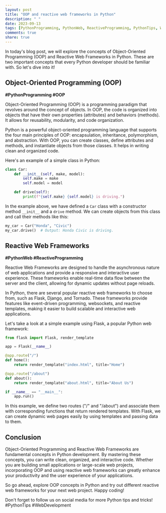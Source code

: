 ```yaml
---
layout: post
title: "OOP and reactive web frameworks in Python"
description: " "
date: 2023-09-13
tags: [PythonProgramming, PythonWeb, ReactiveProgramming, PythonTips, WebDevelopment]
comments: true
share: true
---
```


In today's blog post, we will explore the concepts of Object-Oriented Programming (OOP) and Reactive Web Frameworks in Python. These are two important concepts that every Python developer should be familiar with. So let's dive into it!

## Object-Oriented Programming (OOP)

**#PythonProgramming #OOP**

Object-Oriented Programming (OOP) is a programming paradigm that revolves around the concept of objects. In OOP, the code is organized into objects that have their own properties (attributes) and behaviors (methods). It allows for reusability, modularity, and code organization.

Python is a powerful object-oriented programming language that supports the four main principles of OOP: encapsulation, inheritance, polymorphism, and abstraction. With OOP, you can create classes, define attributes and methods, and instantiate objects from those classes. It helps in writing clean and organized code.

Here's an example of a simple class in Python:

```python
class Car:
    def __init__(self, make, model):
        self.make = make
        self.model = model

    def drive(self):
        print(f"{self.make} {self.model} is driving.")
```

In the example above, we have defined a `Car` class with a constructor method `__init__` and a `drive` method. We can create objects from this class and call their methods like this:

```python
my_car = Car("Honda", "Civic")
my_car.drive()  # Output: Honda Civic is driving.
```

## Reactive Web Frameworks

**#PythonWeb #ReactiveProgramming**

Reactive Web Frameworks are designed to handle the asynchronous nature of web applications and provide a responsive and interactive user experience. These frameworks enable real-time data flow between the server and the client, allowing for dynamic updates without page reloads.

In Python, there are several popular reactive web frameworks to choose from, such as Flask, Django, and Tornado. These frameworks provide features like event-driven programming, websockets, and reactive templates, making it easier to build scalable and interactive web applications.

Let's take a look at a simple example using Flask, a popular Python web framework:

```python
from flask import Flask, render_template

app = Flask(__name__)

@app.route("/")
def home():
    return render_template("index.html", title="Home")

@app.route("/about")
def about():
    return render_template("about.html", title="About Us")

if __name__ == "__main__":
    app.run()
```

In this example, we define two routes ("/" and "/about") and associate them with corresponding functions that return rendered templates. With Flask, we can create dynamic web pages easily by using templates and passing data to them.

## Conclusion

Object-Oriented Programming and Reactive Web Frameworks are fundamental concepts in Python development. By mastering these concepts, you can write clean, organized, and interactive code. Whether you are building small applications or large-scale web projects, incorporating OOP and using reactive web frameworks can greatly enhance your productivity and the user experience of your applications.

So go ahead, explore OOP concepts in Python and try out different reactive web frameworks for your next web project. Happy coding!

Don't forget to follow us on social media for more Python tips and tricks! #PythonTips #WebDevelopment